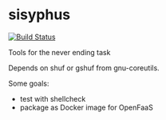 # sisyphus

[![Build Status](https://cloud.drone.io/api/badges/vielmetti/sisyphus/status.svg)](https://cloud.drone.io/vielmetti/sisyphus)


Tools for the never ending task 

Depends on shuf or gshuf from gnu-coreutils.

Some goals:
* test with shellcheck
* package as Docker image for OpenFaaS
